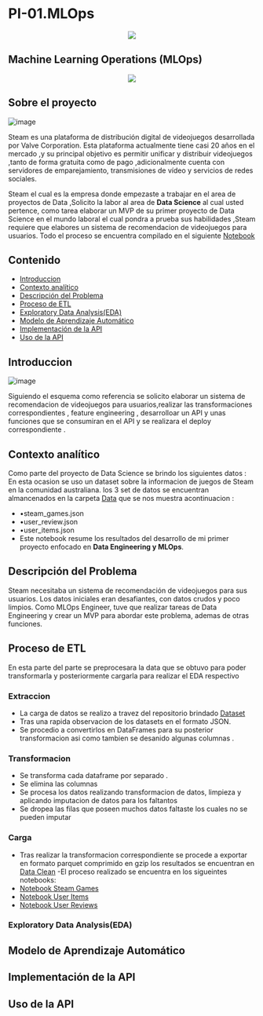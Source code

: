 # **PI-01.MLOps**
<p align="center">
  <img src="https://github.com/AlisterVento/PI-01.MLOps/assets/129628866/671a9101-a8c4-49de-9419-6fe9ff1fdc05"/>
</p>

## **Machine Learning Operations (MLOps)**

<p align="center">
  <img src="https://github.com/AlisterVento/PI-01.MLOps/assets/129628866/728b3afa-25a2-442a-82a9-93b3d62d23e7"/>
</p>

## **Sobre el proyecto**

![image](https://github.com/AlisterVento/PI-01.MLOps/assets/129628866/9c65a280-dc60-486b-bbd2-f27a2c9e7532)

Steam es una plataforma de distribución digital de videojuegos desarrollada por Valve Corporation.
Esta plataforma actualmente tiene casi 20 años en el mercado ,y su principal objetivo es permitir unificar y distribuir videojuegos ,tanto de forma gratuita como de pago
,adicionalmente cuenta con servidores de emparejamiento, transmisiones de vídeo y servicios de redes sociales.

Steam el cual es la empresa donde empezaste a trabajar en el area de proyectos de Data ,Solicito la labor al area de **Data Science** al cual usted pertence,
como  tarea elaborar un MVP de su primer  proyecto de Data Science  en el mundo laboral el cual pondra a prueba sus habilidades ,Steam requiere que elabores
un sistema de recomendacion de videojuegos para usuarios.
Todo el proceso se encuentra compilado en el siguiente [Notebook](/Proyecto-MLOps.ipynb)

## Contenido

- [Introduccion](#Introduccion)
- [Contexto analítico](#Contexto-analítico)
- [Descripción del Problema](#Descripción-del-Problema)
- [Proceso de ETL](#Proceso-de-ETL)
- [Exploratory Data Analysis(EDA)](#Exploratory-Data-Analysis(EDA))
- [Modelo de Aprendizaje Automático](#modelo-de-aprendizaje-automático)
- [Implementación de la API](#implementación-de-la-api)
- [Uso de la API](#Uso-de-la-API)


## **Introduccion**
![image](https://github.com/AlisterVento/PI-01.MLOps/assets/129628866/35a1d882-8a1f-4e05-9a48-e809d40ae928)

Siguiendo el esquema como referencia se solicito elaborar un sistema de recomendacion de videojuegos para usuarios,realizar las transformaciones correspondientes , feature engineering ,
desarrolloar un API y unas funciones que se consumiran en el API y se realizara el deploy correspondiente .

## Contexto analítico 
Como parte del proyecto de Data Science se brindo los siguientes datos :
En esta ocasion se uso un dataset sobre la informacion de juegos de Steam en la comunidad australiana.
los 3 set de datos se encuentran almancenados en la carpeta [Data](/Data/) que se nos muestra acontinuacion :
- •steam_games.json
- •user_review.json
- •user_items.json
- Este notebook resume los resultados del desarrollo de mi primer proyecto enfocado en **Data Engineering y MLOps**.

## **Descripción del Problema**
Steam necesitaba un sistema de recomendación de videojuegos para sus usuarios. Los datos iniciales eran desafiantes, con datos crudos y poco limpios. Como MLOps Engineer, tuve que realizar tareas de Data Engineering y crear un MVP para abordar este problema, ademas de otras funciones.

## Proceso de ETL
En esta parte del parte se preprocesara la data que se obtuvo para poder transformarla y posteriormente cargarla para realizar el EDA respectivo
### Extraccion
- La carga de datos se realizo a travez del repositorio brindado [Dataset](https://drive.google.com/drive/folders/1HqBG2-sUkz_R3h1dZU5F2uAzpRn7BSpj)
- Tras una rapida observacion de los datasets en el formato JSON.
- Se procedio a convertirlos en DataFrames para su posterior transformacion asi como tambien se desanido algunas columnas .
### Transformacion
- Se transforma cada dataframe por separado .
- Se elimina las columnas 
- Se procesa los datos realizando transformacion de datos, limpieza y aplicando imputacion de datos para los faltantos
- Se dropea las filas que poseen muchos datos faltaste los cuales no se pueden imputar
### Carga
- Tras realizar la transformacion correspondiente se procede a exportar en formato parquet comprimido en gzip
  los resultados se encuentran en [Data Clean](/Data_Clean/)
-El proceso realizado se encuentra en los sigueintes notebooks:
- [Notebook Steam Games](/steam_games-Analisis.ipynb)
- [Notebook User Items](/user_items-Analisis.ipynb)
- [Notebook User Reviews](/user_reviews-Analisis.ipynb)
### Exploratory Data Analysis(EDA)

## Modelo de Aprendizaje Automático

## Implementación de la API

## Uso de la API





